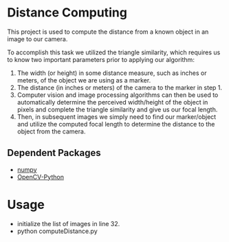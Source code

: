 # Distance Computing

This project is used to compute the distance from a known object in an image to our camera.

To accomplish this task we utilized the triangle similarity, which requires us to know two important parameters prior to applying our algorithm:
 1. The width (or height) in some distance measure, such as inches or
    meters, of the object we are using as a marker.
 2. The distance (in inches or meters) of the camera to the marker in
    step 1.
 3. Computer vision and image processing algorithms can then be used to
    automatically determine the perceived width/height of the object in
    pixels and complete the triangle similarity and give us our focal
    length.
 4. Then, in subsequent images we simply need to find our marker/object
   and utilize the computed focal length to determine the distance to
   the object from the camera.

## Dependent Packages
* [numpy](https://pypi.python.org/pypi/numpy)
* [OpenCV-Python](http://docs.opencv.org/master/dd/dd5/tutorial_py_setup_in_fedora.html)

# Usage
* initialize the list of images in line 32.
* python computeDistance.py
